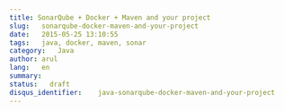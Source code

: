 ```yaml
---
title: SonarQube + Docker + Maven and your project
slug:   sonarqube-docker-maven-and-your-project
date:   2015-05-25 13:10:55
tags:   java, docker, maven, sonar
category:   Java
author: arul
lang:   en
summary:
status:   draft
disqus_identifier:    java-sonarqube-docker-maven-and-your-project
---
```

